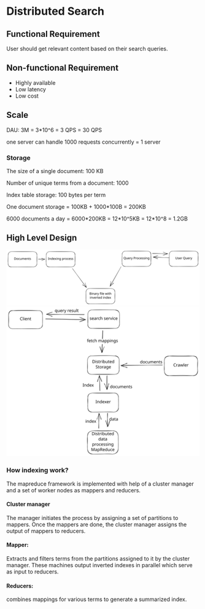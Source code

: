 # Distributed Search

## Functional Requirement

User should get relevant content based on their search queries.

## Non-functional Requirement

* Highly available
* Low latency
* Low cost

## Scale

DAU: 3M = 3\*10^6 = 3 QPS = 30 QPS

one server can handle 1000 requests concurrently = 1 server

### Storage

The size of a single document: 100 KB

Number of unique terms from a document: 1000

Index table storage: 100 bytes per term

One document storage = 100KB + 1000\*100B = 200KB

6000 documents a day = 6000\*200KB = 12\*10^5KB = 12\*10^8 = 1.2GB

## High Level Design

<img src="../../.gitbook/assets/file.excalidraw.svg" alt="" class="gitbook-drawing">

<img src="../../.gitbook/assets/file.excalidraw (1).svg" alt="" class="gitbook-drawing">

### How indexing work?

The mapreduce framework is implemented with help of a cluster manager and a set of worker nodes as mappers and reducers.

#### Cluster manager

The manager initiates the process by assigning a set of partitions to mappers. Once the mappers are done, the cluster manager assigns the output of mappers to reducers.

#### Mapper:

Extracts and filters terms from the partitions assigned to it by the cluster manager. These machines output inverted indexes in parallel which serve as input to reducers.

#### Reducers:

combines mappings for various terms to generate a summarized index.
